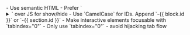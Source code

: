 <structure>
  - Use semantic HTML
  - Prefer `<details>` and `<summary>` over JS for show/hide
  - Use `CamelCase` for IDs. Append `-{{ block.id }}` or `-{{ section.id }}`
</structure>

<accessibility>
  - Make interactive elements focusable with `tabindex="0"`
  - Only use `tabindex="0"` - avoid hijacking tab flow
</accessibility>
